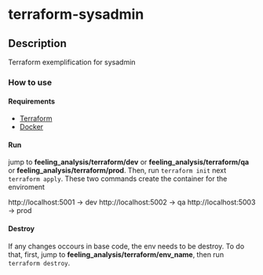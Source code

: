 # terraform-sysadmin

## Description
Terraform exemplification for sysadmin

### How to use

#### Requirements

* [Terraform](https://developer.hashicorp.com/terraform/tutorials/aws-get-started/install-cli)
* [Docker](https://docs.docker.com/engine/install/)

#### Run

jump to **feeling_analysis/terraform/dev** or **feeling_analysis/terraform/qa** or **feeling_analysis/terraform/prod**. Then, run `terraform init` next `terraform apply`. These two commands create the container for the enviroment

http://localhost:5001 → dev
http://localhost:5002 → qa
http://localhost:5003 → prod

#### Destroy
If any changes occours in base code, the env needs to be destroy. To do that, first, jump to **feeling_analysis/terraform/env_name**, then run `terraform destroy`.



